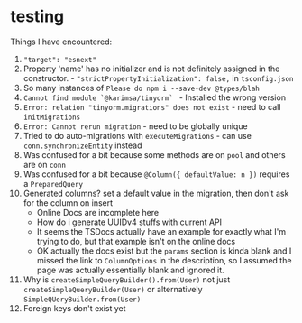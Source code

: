 # testing

Things I have encountered:

1. `"target": "esnext"`
2. Property 'name' has no initializer and is not definitely assigned in the constructor. - `"strictPropertyInitialization": false,` in `tsconfig.json`
3. So many instances of `Please do npm i --save-dev @types/blah`
4. `` Cannot find module `@karimsa/tinyorm`  `` - Installed the wrong version
5. `Error: relation "tinyorm.migrations" does not exist` - need to call `initMigrations`
6. `Error: Cannot rerun migration` - need to be globally unique
7. Tried to do auto-migrations with `executeMigrations` - can use `conn.synchronizeEntity` instead
8. Was confused for a bit because some methods are on `pool` and others are on `conn`
9. Was confused for a bit because `@Column({ defaultValue: n })` requires a `PreparedQuery`
9. Generated columns? set a default value in the migration, then don't ask for the column on insert
   - Online Docs are incomplete here
   - How do i generate UUIDv4 stuffs with current API
   - It seems the TSDocs actually have an example for exactly
     what I'm trying to do, but that example isn't on the online docs
   - OK actually the docs exist but the `params` section is kinda blank
     and I missed the link to `ColumnOptions` in the description, so I
     assumed the page was actually essentially blank and ignored it.
10. Why is `createSimpleQueryBuilder().from(User)` not just `createSimpleQueryBuilder(User)`
    or alternatively `SimpleQUeryBuilder.from(User)`
11. Foreign keys don't exist yet